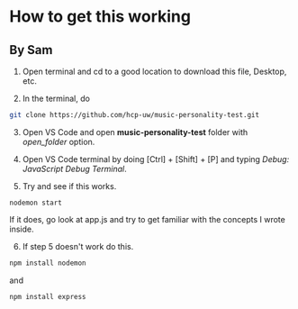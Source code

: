 # How to get this working
## By Sam

1. Open terminal and cd to a good location to download this file, Desktop, etc.

2. In the terminal, do
~~~bash
git clone https://github.com/hcp-uw/music-personality-test.git
~~~

3. Open VS Code and open __music-personality-test__ folder with _open_folder_ option.

4. Open VS Code terminal by doing [Ctrl] + [Shift] + [P] and typing  _Debug: JavaScript Debug Terminal_.

5. Try and see if this works.
~~~
nodemon start
~~~
If it does, go look at app.js and try to get familiar with the concepts I wrote inside.

6. If step 5 doesn't work do this.
~~~bash
npm install nodemon
~~~
and
~~~bash
npm install express
~~~
